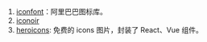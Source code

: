 1. [iconfont](https://www.iconfont.cn/)：阿里巴巴图标库。
2. [iconoir](https://iconoir.com/)
3. [heroicons](https://heroicons.com/): 免费的 icons 图片，封装了 React、Vue 组件。<Badge github="https://github.com/tailwindlabs/heroicons" npm="@heroicons/react" />
